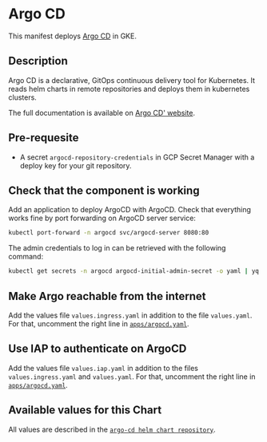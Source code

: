 # Argo CD

This manifest deploys [Argo CD](https://github.com/argoproj/argo-cd) in GKE.

## Description

Argo CD is a declarative, GitOps continuous delivery tool for Kubernetes. It reads helm charts in remote repositories and deploys them in kubernetes clusters.

The full documentation is available on [Argo CD' website](https://argo-cd.readthedocs.io/en/stable/).

## Pre-requesite

- A secret `argocd-repository-credentials` in GCP Secret Manager with a deploy key for your git repository.

## Check that the component is working

Add an application to deploy ArgoCD with ArgoCD. Check that everything works fine by port forwarding on ArgoCD server service:

```bash
kubectl port-forward -n argocd svc/argocd-server 8080:80
```

The admin credentials to log in can be retrieved with the following command:

```bash
kubectl get secrets -n argocd argocd-initial-admin-secret -o yaml | yq '.data.password' | base64 -d
```

## Make Argo reachable from the internet

Add the values file `values.ingress.yaml` in addition to the file `values.yaml`. For that, uncomment the right line in [`apps/argocd.yaml`](../../apps/argocd.yaml).

## Use IAP to authenticate on ArgoCD

Add the values file `values.iap.yaml` in addition to the files `values.ingress.yaml` and `values.yaml`. For that, uncomment the right line in [`apps/argocd.yaml`](../../apps/argocd.yaml).

## Available values for this Chart

All values are described in the [`argo-cd helm chart repository`](https://github.com/argoproj/argo-helm/blob/master/charts/argo-cd/values.yaml).
